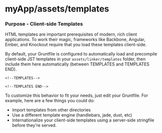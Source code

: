 # myApp/assets/templates
### Purpose - Client-side Templates

HTML templates are important prerequisites of modern, rich client applications.
To work their magic, frameworks like Backbone, Angular, Ember, and Knockout require
that you load these templates client-side.

By default, your Gruntfile is configured to automatically load and precompile
client-side JST templates in your `assets/linker/templates` folder, then
include them here automatically (between TEMPLATES and TEMPLATES END).

    <!--TEMPLATES-->
        
    <!--TEMPLATES END-->

To customize this behavior to fit your needs, just edit your Gruntfile.
For example, here are a few things you could do:

- Import templates from other directories
- Use a different template engine (handlebars, jade, dust, etc) 
- Internationalize your client-side templates using a server-side stringfile before they're served.

<docmeta name="uniqueID" value="templatesmd846667">
<docmeta name="displayName" value="templates">

